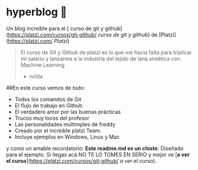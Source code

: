 # hyperblog 💚
Un blog increíble para el [ curso de git y github](https://platzi.com/cursos/git-github/ *curso de git y github*) de [Platzi](https://platzi.com/ *Platzi*)
>El curso de Git y  Github de platzi es lo que me hacia falta para triplicar mi salario y lanzarme a la industria del tejido de lana sintética con Machine Learning
> - niñita

##En este curso vemos de todo:
* Todos los comandos de Git
* El flujo de trabajo en Github
* El verdadero amor por las buenas prácticas
* Trucos muy locos del profesor
* Las personalidades múltimples de freddy
* Creado por el increible platzi Team.
* Incluye ejemplos en Windows, Linux y Mac


y como un amable recordatorio: **Este readme.md es un chiste**. Diseñado para el ejemplo. Si llegas acá NO TE LO TOMES EN SERIO y mejor ve [**a ver el curso**](https://platzi.com/cursos/git-github/ *a ver el curso*).